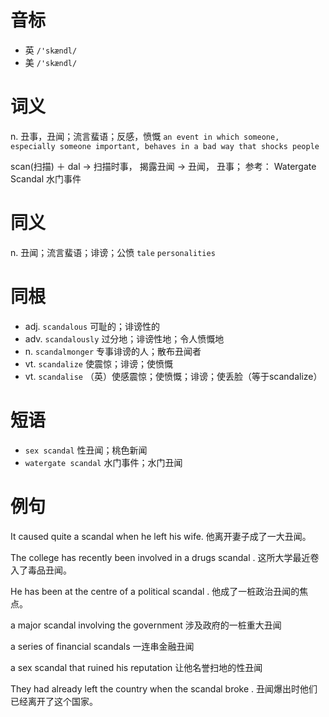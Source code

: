 # 音标

- 英 `/'skændl/`
- 美 `/'skændl/`

# 词义

n. 丑事，丑闻；流言蜚语；反感，愤慨
`an event in which someone, especially someone important, behaves in a bad way that shocks people`



scan(扫描) ＋ dal → 扫描时事， 揭露丑闻 → 丑闻， 丑事； 参考：  Watergate Scandal 水门事件

# 同义

n. 丑闻；流言蜚语；诽谤；公愤
`tale` `personalities`

# 同根

- adj. `scandalous` 可耻的；诽谤性的
- adv. `scandalously` 过分地；诽谤性地；令人愤慨地
- n. `scandalmonger` 专事诽谤的人；散布丑闻者
- vt. `scandalize` 使震惊；诽谤；使愤慨
- vt. `scandalise` （英）使感震惊；使愤慨；诽谤；使丢脸（等于scandalize）

# 短语

- `sex scandal` 性丑闻；桃色新闻
- `watergate scandal` 水门事件；水门丑闻

# 例句

It caused quite a scandal when he left his wife.
他离开妻子成了一大丑闻。

The college has recently been involved in a drugs scandal .
这所大学最近卷入了毒品丑闻。

He has been at the centre of a political scandal .
他成了一桩政治丑闻的焦点。

a major scandal involving the government
涉及政府的一桩重大丑闻

a series of financial scandals
一连串金融丑闻

a sex scandal that ruined his reputation
让他名誉扫地的性丑闻

They had already left the country when the scandal broke .
丑闻爆出时他们已经离开了这个国家。


